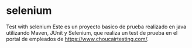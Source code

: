 # selenium
Test with selenium
Este es un proyecto basico de prueba realizado en java utilizando Maven, JUnit y Selenium, que realiza un test de prueba en el portal de empleados de https://www.choucairtesting.com/.
